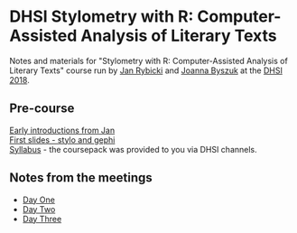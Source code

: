 # DHSI Stylometry with R: Computer-Assisted Analysis of Literary Texts
Notes and materials for "Stylometry with R: Computer-Assisted Analysis of Literary Texts" course run by [Jan Rybicki](http://info.filg.uj.edu.pl/~jrybicki/) and [Joanna Byszuk](https://joannaby.github.io/) at the [DHSI 2018](http://www.dhsi.org).  

## Pre-course
[Early introductions from Jan](https://prezi.com/view/7IpZSJRH6sORFhAshjFs/)  
[First slides - stylo and gephi](https://github.com/JoannaBy/DHSI-Stylometry/blob/master/Plans%20and%20instructions%20DHSI%202018.pdf)  
[Syllabus](https://github.com/JoannaBy/DHSI-Stylometry/blob/master/Reading.md) - the coursepack was provided to you via DHSI channels.

## Notes from the meetings
* [Day One](https://github.com/JoannaBy/DHSI-Stylometry/blob/master/11th_June.md)
* [Day Two](https://github.com/JoannaBy/DHSI-Stylometry/blob/master/12th_June.md)
* [Day Three](https://github.com/JoannaBy/DHSI-Stylometry/blob/master/13th_June.md)
